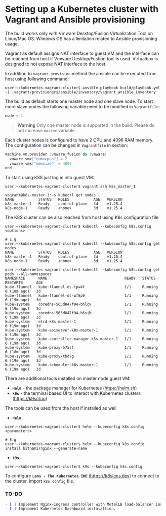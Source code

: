 # Setting up a Kubernetes cluster with Vagrant and Ansible provisioning

The build works only with Vmware Desktop/Fusion Virtualization Tool on Linux/Mac OS. Windows OS has a limitation related to Ansible provisioning usage.

Vagrant as default assigns NAT interface to guest VM and the interface can be reached from host if Vmware Desktop/Fustion tool is used. Virtualbox is designed to not expose NAT interface to the host. 

In addition to `vagrant provision` method the ansible can be executed from host using following command:

```console
user:~/kubernetes-vagrant-cluster$ ansible-playbook build/playbook.yml -i .vagrant/provisioners/ansible/inventory/vagrant_ansible_inventory
```

The build as default starts one master node and one slave node. To start more slave nodes the following variable need to be modified in `Vagrantfile`:
```C
node = 1
```

> **Warning**
>  Only one master node is supported in the build. Please do not increase `master` variable

Each cluster nodes is configured to have 2 CPU and 4096 RAM memory. The configuration can be changed in `Vagrantfile` in section:

```C
machine.vm.provider :vmware_fusion do |vmware|
  vmware.vmx["numvcpus"] = 2
  vmware.vmx["memsize"] = 4096
end
```

To start using K8S just log in into guest VM:

```console
user:~/kubernetes-vagrant-cluster$ vagrant ssh k8s_master_1

vagrant@k8s-master-1:~$ kubectl get nodes
NAME           STATUS   ROLES           AGE   VERSION
k8s-master-1   Ready    control-plane   3d    v1.25.4
k8s-node-1     Ready    <none>          3d    v1.25.4
```

The K8S cluster can be also reached from host using K8s configuration file:

```console
user:~/kubernetes-vagrant-cluster$ kubectl --kubeconfig k8s.config <options>

# E.g
user:~/kubernetes-vagrant-cluster$ kubectl --kubeconfig k8s.config get nodes
NAME           STATUS   ROLES           AGE   VERSION
k8s-master-1   Ready    control-plane   3d    v1.25.4
k8s-node-1     Ready    <none>          3d    v1.25.4

user:~/kubernetes-vagrant-cluster$ kubectl --kubeconfig k8s.config get pods --all-namespaces
NAMESPACE      NAME                                   READY   STATUS    RESTARTS      AGE
kube-flannel   kube-flannel-ds-tpw4f                  1/1     Running   8 (18m ago)   3d
kube-flannel   kube-flannel-ds-wf8p9                  1/1     Running   6 (19m ago)   3d
kube-system    coredns-565d847f94-bhlcv               1/1     Running   6 (19m ago)   3d
kube-system    coredns-565d847f94-h6sjh               1/1     Running   6 (19m ago)   3d
kube-system    etcd-k8s-master-1                      1/1     Running   6 (19m ago)   3d
kube-system    kube-apiserver-k8s-master-1            1/1     Running   6 (19m ago)   3d
kube-system    kube-controller-manager-k8s-master-1   1/1     Running   6 (19m ago)   3d
kube-system    kube-proxy-575sf                       1/1     Running   6 (18m ago)   3d
kube-system    kube-proxy-tbd7g                       1/1     Running   6 (19m ago)   3d
kube-system    kube-scheduler-k8s-master-1            1/1     Running   6 (19m ago)   3d
```

There are additional tools installed on master node guest VM:
- **`Helm`** - the package manager for Kubernetes (https://helm.sh)
- **`k9s`** -  the terminal based UI to interact with Kubernetes clusters (https://k9scli.io)

The tools can be used from the host if installed as well:
* **`Helm`**
```console
user:~/kubernetes-vagrant-cluster$ helm --kubeconfig k8s.config <parameters>

# E.g
user:~/kubernetes-vagrant-cluster$ helm --kubeconfig k8s.config install bitnami/nginx --generate-name
```

* **`k9s`**
```console
user:~/kubernetes-vagrant-cluster$ k9s --kubeconfig k8s.config
```

To configure **`Lens - The Kubernetes IDE`** (https://k8slens.dev) to connect to the cluster, import `k8s.config` file.

### TO-DO 
```markdown
- [ ] Implement Nginx-Ingress controller with MetalLB load-balancer instalaltion.
- [ ] Implement Kubernetes Dashboard instalaltion.
```

